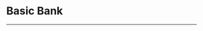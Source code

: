 <!-- [![GitHub Workflow Status (branch)](https://img.shields.io/github/actions/workflow/status/golang-migrate/migrate/ci.yaml?branch=master)](https://github.com/golang-migrate/migrate/actions/workflows/ci.yaml?query=branch%3Amaster) -->
<!-- [![Coverage Status](https://img.shields.io/coveralls/github/golang-migrate/migrate/master.svg)](https://coveralls.io/github/golang-migrate/migrate?branch=master) -->
<!-- [![packagecloud.io](https://img.shields.io/badge/deb-packagecloud.io-844fec.svg)](https://packagecloud.io/golang-migrate/migrate?filter=debs) -->
<!-- [![Docker Pulls](https://img.shields.io/docker/pulls/migrate/migrate.svg)](https://hub.docker.com/r/migrate/migrate/) -->
<!-- ![Supported Go Versions](https://img.shields.io/badge/Go-1.20%2C%201.21-lightgrey.svg) -->
<!-- [![GitHub Release](https://img.shields.io/github/release/golang-migrate/migrate.svg)](https://github.com/golang-migrate/migrate/releases) -->
<!-- [![Go Report Card](https://goreportcard.com/badge/github.com/golang-migrate/migrate/v4)](https://goreportcard.com/report/github.com/golang-migrate/migrate/v4) -->

# Basic Bank
<hr>
